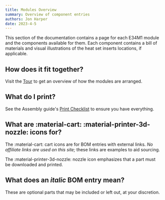 ```yaml
---
title: Modules Overview
summary: Overview of component entries
authors: Jon Harper
date: 2023-4-5
---
```


This section of the documentation contains a page for each E34M1 module and the components available for them. Each component contains a bill of materials and visual illustrations of the heat set inserts locations, if applicable.

## How does it fit together?

Visit the [Tour](../tour.md) to get an overview of how the modules are arranged.

## What do I print?

See the Assembly guide's [Print Checklist](../assembly/#print-checklist) to ensure you have everything.

## What are :material-cart: :material-printer-3d-nozzle: icons for?

The :material-cart: cart icons are for BOM entries with external links. *No affiliate links are used on this site;* these links are examples to aid sourcing.

The :material-printer-3d-nozzle: nozzle icon emphasizes that a part must be downloaded and printed.

## What does an *italic* BOM entry mean?

These are optional parts that may be included or left out, at your discretion.